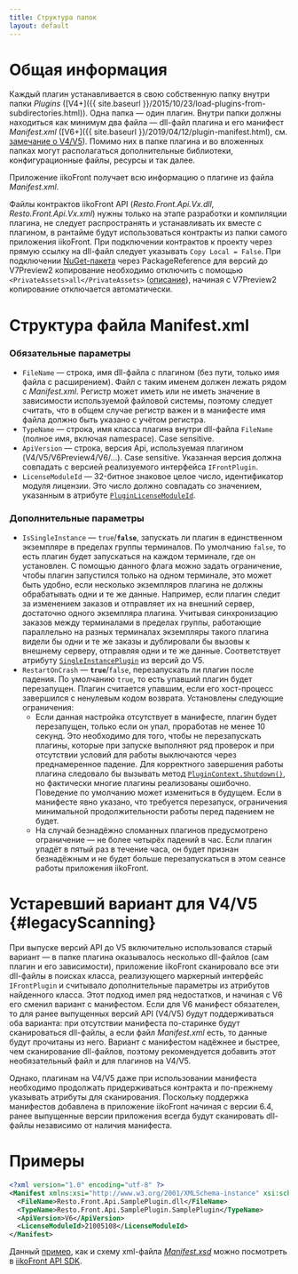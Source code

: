 ```yaml
---
title: Структура папок 
layout: default
---
```

# Общая информация #
Каждый плагин устанавливается в свою собственную папку внутри папки *Plugins* ([V4+]({{ site.baseurl }}/2015/10/23/load-plugins-from-subdirectories.html)).
Одна папка — один плагин.
Внутри папки должны находиться как минимум два файла — dll-файл плагина и его манифест *Manifest.xml* ([V6+]({{ site.baseurl }}/2019/04/12/plugin-manifest.html), см. [замечание о V4/V5](#legacyScanning)).
Помимо них в папке плагина и во вложенных папках могут располагаться дополнительные библиотеки, конфигурационные файлы, ресурсы и так далее.

Приложение iikoFront получает всю информацию о плагине из файла *Manifest.xml*.

Файлы контрактов iikoFront API (*Resto.Front.Api.Vx.dll*, *Resto.Front.Api.Vx.xml*) нужны только на этапе разработки и компиляции плагина, не следует распространять и устанавливать их вместе с плагином, в рантайме будут использоваться контракты из папки самого приложения iikoFront.
При подключении контрактов к проекту через прямую ссылку на dll-файл следует указывать `Copy Local = False`.
При подключении [NuGet-пакета](https://www.nuget.org/profiles/iiko) через PackageReference для версий до V7Preview2 копирование необходимо отключить с помощью `<PrivateAssets>all</PrivateAssets>` ([описание](https://docs.microsoft.com/en-us/nuget/consume-packages/package-references-in-project-files)), начиная с V7Preview2 копирование отключается автоматически.

# Структура файла Manifest.xml #

### Обязательные параметры ###
- `FileName` — строка, имя dll-файла с плагином (без пути, только имя файла с расширением).
Файл с таким именем должен лежать рядом с *Manifest.xml*. Регистр может иметь или не иметь значение в зависимости используемой файловой системы, поэтому следует считать, что в общем случае регистр важен и в манифесте имя файла должно быть указано с учётом регистра.
- `TypeName` — строка, имя класса плагина внутри dll-файла `FileName` (полное имя, включая namespace). Case sensitive.
- `ApiVersion` — строка, версия Api, используемая плагином (V4/V5/V6Preview4/V6/...). Case sensitive.
Указанная версия должна совпадать с версией реализуемого интерфейса `IFrontPlugin`.
- `LicenseModuleId` — 32-битное знаковое целое число, идентификатор модуля лицензии.
Это число должно совпадать со значением, указанным в атрибуте [`PluginLicenseModuleId`](https://iiko.github.io/front.api.sdk/v6/html/T_Resto_Front_Api_Attributes_PluginLicenseModuleIdAttribute.htm).

### Дополнительные параметры ###
- `IsSingleInstance` — `true`/**`false`**, запускать ли плагин в единственном экземпляре в пределах группы терминалов.
По умолчанию `false`, то есть плагин будет запускаться на каждом терминале, где он установлен.
С помощью данного флага можно задать ограничение, чтобы плагин запустился только на одном терминале, это может быть удобно, если несколько экземпляров плагина не должны обрабатывать одни и те же данные.
Например, если плагин следит за изменением заказов и отправляет их на внешний сервер, достаточно одного экземпляра плагина.
Учитывая синхронизацию заказов между терминалами в пределах группы, работающие параллельно на разных терминалах экземпляры такого плагина видели бы одни и те же заказы и дублировали бы вызовы к внешнему серверу, отправляя одни и те же данные.
Соответствует атрибуту [`SingleInstancePlugin`](https://iiko.github.io/front.api.sdk/v5/html/T_Resto_Front_Api_V5_Attributes_SingleInstancePluginAttribute.htm) из версий до V5.
- `RestartOnCrash` — **`true`**/`false`, перезапускать ли плагин после падения.
По умолчанию `true`, то есть упавший плагин будет перезапущен.
Плагин считается упавшим, если его хост-процесс завершился с ненулевым кодом возврата.
Установлены следующие ограничения:
  - Если данная настройка отсутствует в манифесте, плагин будет перезапущен, только если он упал, проработав не менее 10 секунд. Это необходимо для того, чтобы не перезапускать плагины, которые при запуске выполняют ряд проверок и при отсутствии условий для работы выключаются через преднамеренное падение. Для корректного завершения работы плагина следовало бы вызывать метод [`PluginContext.Shutdown()`](https://iiko.github.io/front.api.sdk/v6/html/M_Resto_Front_Api_PluginContext_Shutdown.htm), но фактически многие плагины реализованы ошибочно. Поведение по умолчанию может измениться в будущем. Если в манифесте явно указано, что требуется перезапуск, ограничения минимальной продолжительности работы перед падением не будет.
  - На случай безнадёжно сломанных плагинов предусмотрено ограничение — не более четырёх падений в час. Если плагин упадёт в пятый раз в течение часа, он будет признан безнадёжным и не будет больше перезапускаться в этом сеансе работы приложения iikoFront.

# Устаревший вариант для V4/V5 {#legacyScanning}
При выпуске версий API до V5 включительно использовался старый вариант — в папке плагина оказывалось несколько dll-файлов (сам плагин и его зависимости), приложение iikoFront сканировало все эти dll-файлы в поисках класса, реализующего маркерный интерфейс `IFrontPlugin` и считывало дополнительные параметры из атрибутов найденного класса. Этот подход имел ряд недостатков, и начиная с V6 его сменил вариант с манифестом. Если для V6 манифест обязателен, то для ранее выпущенных версий API (V4/V5) будут поддерживаться оба варианта: при отсутствии манифеста по-старинке будут сканироваться dll-файлы, а если файл *Manifest.xml* есть, то данные будут прочитаны из него. Вариант с манифестом надёжнее и быстрее, чем сканирование dll-файлов, поэтому рекомендуется добавить этот необязательный файл и для плагинов на V4/V5.

Однако, плагинам на V4/V5 даже при использовании манифеста необходимо продолжать придерживаться контракта и по-прежнему указывать атрибуты для сканирования. Поскольку поддержка манифестов добавлена в приложение iikoFront начиная с версии 6.4, ранее выпущенные версии приложения всегда будут сканировать dll-файлы независимо от наличия манифеста.

# Примеры #
```xml
<?xml version="1.0" encoding="utf-8" ?>
<Manifest xmlns:xsi="http://www.w3.org/2001/XMLSchema-instance" xsi:schemaLocation="http://www.w3.org/2001/XMLSchema ../Binaries/iiko/Manifest.xsd">
  <FileName>Resto.Front.Api.SamplePlugin.dll</FileName>
  <TypeName>Resto.Front.Api.SamplePlugin.SamplePlugin</TypeName>
  <ApiVersion>V6</ApiVersion>
  <LicenseModuleId>21005108</LicenseModuleId>
</Manifest>
```

Данный [пример](https://github.com/iiko/front.api.sdk/blob/master/sample/v6/Resto.Front.Api.SamplePlugin/Manifest.xml), как и схему xml-файла [*Manifest.xsd*](https://github.com/iiko/front.api.sdk/blob/master/sample/v6/Binaries/Manifest.xsd) можно посмотреть в [iikoFront API SDK](https://github.com/iiko/front.api.sdk/tree/master/sample/v6).